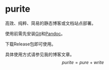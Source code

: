 # purite

高效、纯粹、简易的静态博客或文档站点部署。

使用前需先安装[Git](https://git-scm.com/)和[Pandoc](https://pandoc.org/)。

下载Release包即可使用。

具体使用方式请参见我的博客文章。
$$
purite=pure+write
$$
